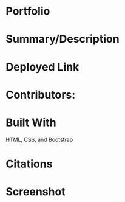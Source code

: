 # Portfolio

# Summary/Description

# Deployed Link

# Contributors:

# Built With

HTML, CSS, and Bootstrap

# Citations

# Screenshot

